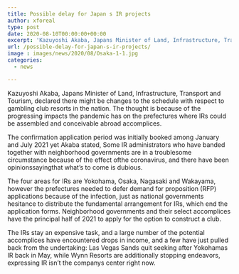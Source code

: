 ```yaml
---
title: Possible delay for Japan s IR projects
author: xforeal 
type: post
date: 2020-08-10T00:00:00+00:00
excerpt: 'Kazuyoshi Akaba, Japans Minister of Land, Infrastructure, Transport and Tourism, declared there might be changes to the schedule with respect to gambling club resorts in the country '
url: /possible-delay-for-japan-s-ir-projects/
image : images/news/2020/08/Osaka-1-1.jpg
categories:
  - news

---
```

Kazuyoshi Akaba, Japans Minister of Land, Infrastructure, Transport and Tourism, declared there might be changes to the schedule with respect to gambling club resorts in the nation. The thought is because of the progressing impacts the pandemic has on the prefectures where IRs could be assembled and conceivable abroad accomplices. 

The confirmation application period was initially booked among January and July 2021 yet Akaba stated, Some IR administrators who have banded together with neighborhood governments are in a troublesome circumstance because of the effect ofthe coronavirus, and there have been opinionssayingthat what&#8217;s to come is dubious. 

The four areas for IRs are Yokohama, Osaka, Nagasaki and Wakayama, however the prefectures needed to defer demand for proposition (RFP) applications because of the infection, just as national governments hesitance to distribute the fundamental arrangement for IRs, which end the application forms. Neighborhood governments and their select accomplices have the principal half of 2021 to apply for the option to construct a club. 

The IRs stay an expensive task, and a large number of the potential accomplices have encountered drops in income, and a few have just pulled back from the undertaking: Las Vegas Sands quit seeking after Yokohamas IR back in May, while Wynn Resorts are additionally stopping endeavors, expressing IR isn&#8217;t the companys center right now.